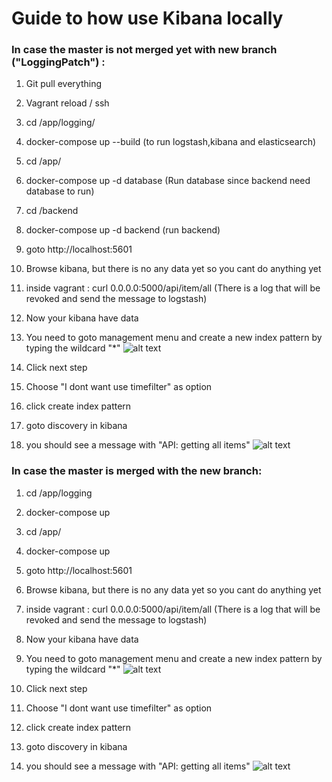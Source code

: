 # Guide to how use Kibana locally


### In case the master is not merged yet with new branch ("LoggingPatch") : 

1. Git pull everything 
2. Vagrant reload / ssh
3. cd /app/logging/
4. docker-compose up --build (to run logstash,kibana and elasticsearch)
5. cd /app/ 
6. docker-compose up -d database (Run database since backend need database to run)
7. cd /backend
8. docker-compose up -d backend (run backend)
9. goto http://localhost:5601
10. Browse kibana, but there is no any data yet so you cant do anything yet
11. inside vagrant : curl 0.0.0.0:5000/api/item/all (There is a log that will be revoked and send the message to logstash)
12. Now your kibana have data
13. You need to goto management menu and create a new index pattern by typing the wildcard "*"
![alt text](https://i.gyazo.com/dfe342139de48414bfa6803ba79dae7f.png)

14. Click next step
15. Choose "I dont want use timefilter" as option 
16. click create index pattern
17. goto discovery in kibana
18. you should see a message with "API: getting all items"
![alt text](https://i.gyazo.com/ced607889b0d500e11b5de0fbcf41321.png)



### In case the master is merged with the new branch: 
1. cd /app/logging
2. docker-compose up
3. cd /app/
4. docker-compose up
9. goto http://localhost:5601
10. Browse kibana, but there is no any data yet so you cant do anything yet
11. inside vagrant : curl 0.0.0.0:5000/api/item/all (There is a log that will be revoked and send the message to logstash)
12. Now your kibana have data
13. You need to goto management menu and create a new index pattern by typing the wildcard "*"
![alt text](https://i.gyazo.com/dfe342139de48414bfa6803ba79dae7f.png)

14. Click next step
15. Choose "I dont want use timefilter" as option 
16. click create index pattern
17. goto discovery in kibana
18. you should see a message with "API: getting all items"
![alt text](https://i.gyazo.com/ced607889b0d500e11b5de0fbcf41321.png)

